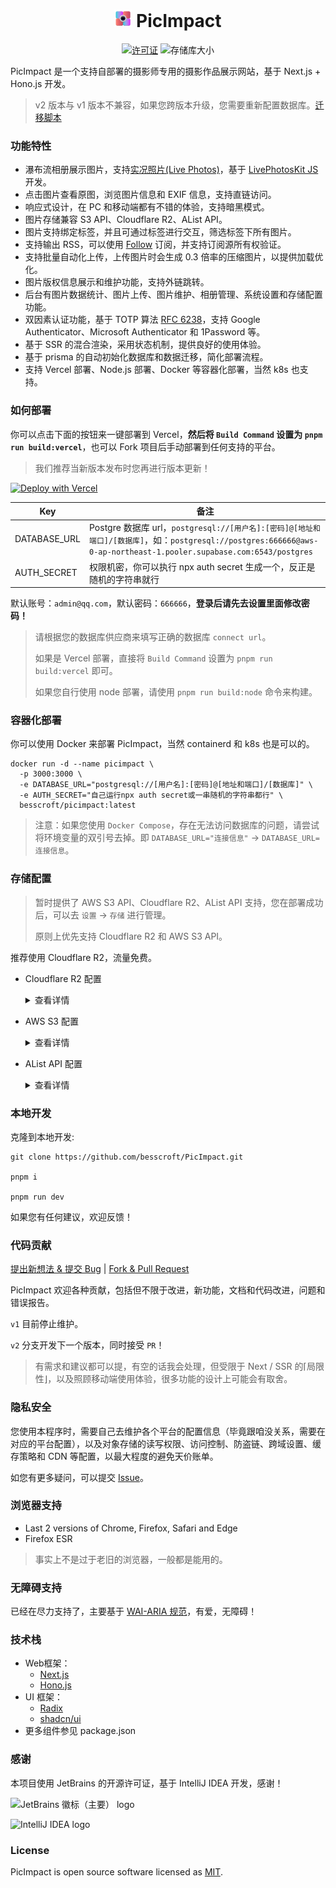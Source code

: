 <h1 align="center">
<img width="28" src="./public/maskable-icon.png">
PicImpact
</h1>

<p align="center">
  <a href="https://github.com/besscroft/PicImpact/blob/main/LICENSE"><img src="https://img.shields.io/github/license/besscroft/PicImpact?style=flat-square" alt="许可证"></a>
  <img src="https://img.shields.io/github/repo-size/besscroft/PicImpact?style=flat-square&color=328657" alt="存储库大小">
</p>

PicImpact 是一个支持自部署的摄影师专用的摄影作品展示网站，基于 Next.js + Hono.js 开发。

> v2 版本与 v1 版本不兼容，如果您跨版本升级，您需要重新配置数据库。[迁移脚本](./scripts/migrate/)

### 功能特性

- 瀑布流相册展示图片，支持[实况照片(Live Photos)](https://support.apple.com/zh-cn/104966)，基于 [LivePhotosKit JS](https://developer.apple.com/documentation/livephotoskitjs) 开发。
- 点击图片查看原图，浏览图片信息和 EXIF 信息，支持直链访问。
- 响应式设计，在 PC 和移动端都有不错的体验，支持暗黑模式。
- 图片存储兼容 S3 API、Cloudflare R2、AList API。
- 图片支持绑定标签，并且可通过标签进行交互，筛选标签下所有图片。
- 支持输出 RSS，可以使用 [Follow](https://github.com/RSSNext/Follow) 订阅，并支持订阅源所有权验证。
- 支持批量自动化上传，上传图片时会生成 0.3 倍率的压缩图片，以提供加载优化。
- 图片版权信息展示和维护功能，支持外链跳转。
- 后台有图片数据统计、图片上传、图片维护、相册管理、系统设置和存储配置功能。
- 双因素认证功能，基于 TOTP 算法 [RFC 6238](https://www.rfc-editor.org/rfc/rfc6238)，支持 Google Authenticator、Microsoft Authenticator 和 1Password 等。
- 基于 SSR 的混合渲染，采用状态机制，提供良好的使用体验。
- 基于 prisma 的自动初始化数据库和数据迁移，简化部署流程。
- 支持 Vercel 部署、Node.js 部署、Docker 等容器化部署，当然 k8s 也支持。

### 如何部署

你可以点击下面的按钮来一键部署到 Vercel，**然后将 `Build Command` 设置为 `pnpm run build:vercel`**，也可以 Fork 项目后手动部署到任何支持的平台。

> 我们推荐当新版本发布时您再进行版本更新！

<a href="https://vercel.com/new/clone?repository-url=https%3A%2F%2Fgithub.com%2Fbesscroft%2FPicImpact&env=DATABASE_URL,AUTH_SECRET"><img src="https://vercel.com/button" alt="Deploy with Vercel"/></a>

| Key          | 备注                                                                                           |
|--------------|----------------------------------------------------------------------------------------------|
| DATABASE_URL | Postgre 数据库 url，`postgresql://[用户名]:[密码]@[地址和端口]/[数据库]`，如：`postgresql://postgres:666666@aws-0-ap-northeast-1.pooler.supabase.com:6543/postgres` |
| AUTH_SECRET  | 权限机密，你可以执行 npx auth secret 生成一个，反正是随机的字符串就行                                                  |

默认账号：`admin@qq.com`，默认密码：`666666`，**登录后请先去设置里面修改密码！**

> 请根据您的数据库供应商来填写正确的数据库 `connect url`。
>
> 如果是 Vercel 部署，直接将 `Build Command` 设置为 `pnpm run build:vercel` 即可。
>
> 如果您自行使用 node 部署，请使用 `pnpm run build:node` 命令来构建。

### 容器化部署

你可以使用 Docker 来部署 PicImpact，当然 containerd 和 k8s 也是可以的。

```shell
docker run -d --name picimpact \
  -p 3000:3000 \
  -e DATABASE_URL="postgresql://[用户名]:[密码]@[地址和端口]/[数据库]" \
  -e AUTH_SECRET="自己运行npx auth secret或一串随机的字符串都行" \
  besscroft/picimpact:latest
```

> 注意：如果您使用 `Docker Compose`，存在无法访问数据库的问题，请尝试将环境变量的双引号去掉。即 `DATABASE_URL="连接信息"` -> `DATABASE_URL=连接信息`。

### 存储配置

> 暂时提供了 AWS S3 API、Cloudflare R2、AList API 支持，您在部署成功后，可以去 `设置` -> `存储` 进行管理。
> 
> 原则上优先支持 Cloudflare R2 和 AWS S3 API。

推荐使用 Cloudflare R2，流量免费。

- Cloudflare R2 配置<details><summary>查看详情</summary>
  <table>
    <thead>
      <tr>
        <th>Key</th>
        <th>备注</th>
      </tr>
    </thead>
    <tbody>
      <tr>
        <td>r2_accesskey_id</td>
        <td>Cloudflare AccessKey_ID</td>
      </tr>
      <tr>
        <td>r2_accesskey_secret</td>
        <td>Cloudflare AccessKey_Secret</td>
      </tr>
      <tr>
        <td>r2_endpoint</td>
        <td>Cloudflare Endpoint 地域节点，如：<b>https://{ACCOUNT_ID}.r2.cloudflarestorage.com</b></td>
      </tr>
      <tr>
        <td>r2_bucket</td>
        <td>Cloudflare Bucket 存储桶名称，如：<b>picimpact</b></td>
      </tr>
      <tr>
        <td>r2_storage_folder</td>
        <td>存储文件夹(Cloudflare R2)，严格格式，如：<b>picimpact</b> 或 <b>picimpact/images</b> ，填 <b>/</b> 或者不填表示根路径</td>
      </tr>
      <tr>
        <td>r2_public_domain</td>
        <td>Cloudflare R2 自定义域（公开访问）</td>
      </tr>
    </tbody>
  </table></details>

- AWS S3 配置<details><summary>查看详情</summary>
  <table>
    <thead>
      <tr>
        <th>Key</th>
        <th>备注</th>
      </tr>
    </thead>
    <tbody>
      <tr>
        <td>accesskey_id</td>
        <td>阿里 OSS / AWS S3 AccessKey_ID</td>
      </tr>
      <tr>
        <td>accesskey_secret</td>
        <td>阿里 OSS / AWS S3 AccessKey_Secret</td>
      </tr>
      <tr>
        <td>region</td>
        <td>阿里 OSS / AWS S3 Region 地域，如：<b>oss-cn-hongkong</b></td>
      </tr>
      <tr>
        <td>endpoint</td>
        <td>阿里 OSS / AWS S3 Endpoint 地域节点，如：<b>oss-cn-hongkong.aliyuncs.com</b></td>
      </tr>
      <tr>
        <td>bucket</td>
        <td>阿里 OSS / AWS S3 Bucket 存储桶名称，如：<b>picimpact</b></td>
      </tr>
      <tr>
        <td>storage_folder</td>
        <td>存储文件夹(S3)，严格格式，如：<b>picimpact</b> 或 <b>picimpact/images</b> ，填 <b>/</b> 或者不填表示根路径</td>
      </tr>
      <tr>
        <td>force_path_style</td>
        <td>是否强制客户端对桶使用路径式寻址，默认 <b>false</b>，如您使用 minio 作为 s3 存储，需要设置为 <b>true</b></td>
      </tr>
      <tr>
        <td>s3_cdn</td>
        <td>是否启用 S3 CDN 模式，路径将返回 cdn 地址，默认 false。</td>
      </tr>
      <tr>
        <td>s3_cdn_url</td>
        <td>cdn 地址，如：<b>https://cdn.example.com</b></td>
      </tr>
    </tbody>
  </table></details>

- AList API 配置<details><summary>查看详情</summary>
  <table>
    <thead>
      <tr>
        <th>Key</th>
        <th>备注</th>
      </tr>
    </thead>
    <tbody>
      <tr>
        <td>alist_token</td>
        <td>alist 令牌</td>
      </tr>
      <tr>
        <td>alist_url</td>
        <td>AList 地址，如：<b>https://alist.example.com</b></td>
      </tr>
    </tbody>
  </table></details>

### 本地开发

克隆到本地开发:

```shell
git clone https://github.com/besscroft/PicImpact.git

pnpm i

pnpm run dev
```

如果您有任何建议，欢迎反馈！

### 代码贡献

[提出新想法 & 提交 Bug](https://github.com/besscroft/PicImpact/issues/new) | [Fork & Pull Request](https://github.com/besscroft/PicImpact/fork)

PicImpact 欢迎各种贡献，包括但不限于改进，新功能，文档和代码改进，问题和错误报告。

`v1` 目前停止维护。

`v2` 分支开发下一个版本，同时接受 `PR`！

> 有需求和建议都可以提，有空的话我会处理，但受限于 Next / SSR 的⌈局限性⌋，以及照顾移动端使用体验，很多功能的设计上可能会有取舍。

### 隐私安全

您使用本程序时，需要自己去维护各个平台的配置信息（毕竟跟咱没关系，需要在对应的平台配置），以及对象存储的读写权限、访问控制、防盗链、跨域设置、缓存策略和 CDN 等配置，以最大程度的避免天价账单。

如您有更多疑问，可以提交 [Issue](https://github.com/besscroft/PicImpact/issues/new)。

### 浏览器支持

- Last 2 versions of Chrome, Firefox, Safari and Edge
- Firefox ESR

> 事实上不是过于老旧的浏览器，一般都是能用的。

### 无障碍支持

已经在尽力支持了，主要基于 [WAI-ARIA 规范](https://developer.mozilla.org/zh-CN/docs/Learn/Accessibility/WAI-ARIA_basics)，有爱，无障碍！

### 技术栈

- Web框架：
  - [Next.js](https://github.com/vercel/next.js)
  - [Hono.js](https://github.com/honojs/hono)
- UI 框架：
  - [Radix](https://www.radix-ui.com/)
  - [shadcn/ui](https://ui.shadcn.com/)
- 更多组件参见 package.json

### 感谢

本项目使用 JetBrains 的开源许可证，基于 IntelliJ IDEA 开发，感谢！

![JetBrains 徽标（主要） logo](https://resources.jetbrains.com/storage/products/company/brand/logos/jb_beam.svg)

![IntelliJ IDEA logo](https://resources.jetbrains.com/storage/products/company/brand/logos/IntelliJ_IDEA.svg)

### License

PicImpact is open source software licensed as [MIT](https://github.com/besscroft/PicImpact/blob/main/LICENSE).

